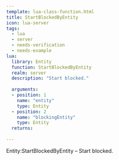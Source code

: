 ```yaml
---
template: lua-class-function.html
title: StartBlockedByEntity
icon: lua-server
tags:
  - lua
  - server
  - needs-verification
  - needs-example
lua:
  library: Entity
  function: StartBlockedByEntity
  realm: server
  description: "Start blocked."
  
  arguments:
  - position: 1
    name: "entity"
    type: Entity
  - position: 2
    name: "blockingEntity"
    type: Entity
  returns:
    
---
```


<div class="lua__search__keywords">
Entity:StartBlockedByEntity &#x2013; Start blocked.
</div>
